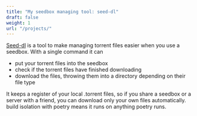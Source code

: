 ```yaml
---
title: "My seedbox managing tool: seed-dl"
draft: false
weight: 1
url: "/projects/"
---
```


[Seed-dl](https://github.com/williameast/seed-dl) is a tool to make managing
torrent files easier when you use a seedbox. With a single command it can

- put your torrent files into the seedbox
- check if the torrent files have finished downloading
- download the files, throwing them into a directory depending on their file
  type

It keeps a register of your local .torrent files, so if you share a seedbox or a
server with a friend, you can download only your own files automatically. build
isolation with poetry means it runs on anything poetry runs.
